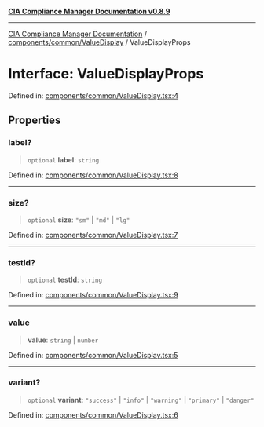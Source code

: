 [**CIA Compliance Manager Documentation v0.8.9**](../../../../README.md)

***

[CIA Compliance Manager Documentation](../../../../modules.md) / [components/common/ValueDisplay](../README.md) / ValueDisplayProps

# Interface: ValueDisplayProps

Defined in: [components/common/ValueDisplay.tsx:4](https://github.com/Hack23/cia-compliance-manager/blob/e1ae27dd41c4ccea8a13cdec993022242a97dce3/src/components/common/ValueDisplay.tsx#L4)

## Properties

### label?

> `optional` **label**: `string`

Defined in: [components/common/ValueDisplay.tsx:8](https://github.com/Hack23/cia-compliance-manager/blob/e1ae27dd41c4ccea8a13cdec993022242a97dce3/src/components/common/ValueDisplay.tsx#L8)

***

### size?

> `optional` **size**: `"sm"` \| `"md"` \| `"lg"`

Defined in: [components/common/ValueDisplay.tsx:7](https://github.com/Hack23/cia-compliance-manager/blob/e1ae27dd41c4ccea8a13cdec993022242a97dce3/src/components/common/ValueDisplay.tsx#L7)

***

### testId?

> `optional` **testId**: `string`

Defined in: [components/common/ValueDisplay.tsx:9](https://github.com/Hack23/cia-compliance-manager/blob/e1ae27dd41c4ccea8a13cdec993022242a97dce3/src/components/common/ValueDisplay.tsx#L9)

***

### value

> **value**: `string` \| `number`

Defined in: [components/common/ValueDisplay.tsx:5](https://github.com/Hack23/cia-compliance-manager/blob/e1ae27dd41c4ccea8a13cdec993022242a97dce3/src/components/common/ValueDisplay.tsx#L5)

***

### variant?

> `optional` **variant**: `"success"` \| `"info"` \| `"warning"` \| `"primary"` \| `"danger"`

Defined in: [components/common/ValueDisplay.tsx:6](https://github.com/Hack23/cia-compliance-manager/blob/e1ae27dd41c4ccea8a13cdec993022242a97dce3/src/components/common/ValueDisplay.tsx#L6)
